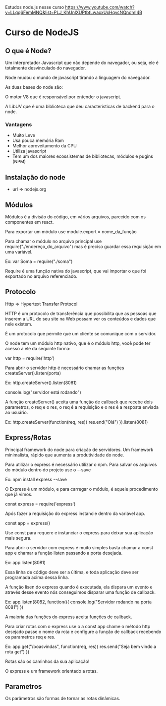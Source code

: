 Estudos node.js nesse curso
https://www.youtube.com/watch?v=LLqq6FemMNQ&list=PLJ_KhUnlXUPtbtLwaxxUxHqvcNQndmI4B

# Curso de NodeJS

## O que é Node?

Um interpretador Javascript que não depende do navegador, ou seja, ele é totalmente desvinculado do navegador.

Node mudou o mundo de javascript tirando a linguagem do navegador.

As duas bases do node são:

O motor V8 que é responsável por entender o javascript.

A LibUV que é uma biblioteca que deu caracteristicas de backend para o node.

### Vantagens

* Muito Leve
* Usa pouca memória Ram
* Melhor aproveitamento da CPU
* Utiliza javascript
* Tem um dos maiores ecossistemas de bibliotecas, módulos e pugins (NPM)


## Instalação do node

* url => nodejs.org


## Módulos

Módulos é a divisão do código, em vários arquivos, parecido com os componentes em react.

Para exportar um módulo use module.export = nome_da_função

Para chamar o módulo no arquivo principal use require("./endereço_do_arquivo") mas é preciso guardar essa requisição em uma variável.

Ex: var Soma = require("./soma")

Require é uma função nativa do javascript, que vai importar o que foi exportado no arquivo referenciado.

## Protocolo

Http => Hypertext Transfer Protocol

HTTP é um protocolo de transferência que possibilita que as pessoas que inserem a URL do seu site na Web possam ver os conteúdos e dados que nele existem.

É um protocolo que permite que um cliente se comunique com o servidor.

O node tem um módulo http nativo, que é o módulo http, você pode ter acesso a ele da sequinte forma:

var http = require('http')

Para abrir o servidor http é necessário chamar as funções createServer().listen(porta)

Ex: http.createServer().listen(8081)

console.log("servidor está rodando")

A função createServer() aceita uma função de callback que recebe dois parametros, o req e o res, o req é a requisição e o res é a resposta enviada ao usuário.

Ex: http.createServer(function(req, res){
    res.end("Olá")
}).listen(8081)

## Express/Rotas

Principal framework do node para criação de servidores. Um framework minimalista, rápido que aumenta a produtividade do node.

Para utilizar o express é necessário utilizar o npm.
Para salvar os arquivos do módulo dentro do projeto use o --save

Ex: npm install express --save

O Express é um módulo, e para carregar o módulo, é aquele procedimento que já vimos.

const express = require('express')

Após fazer a requisição do express instancie dentro da variável app.

const app = express()

Use const para requere e instanciar o express para deixar sua aplicação mais segura.

Para abrir o servidor com express é muito simples basta chamar a const app e chamar a função listen passando a porta desejada.

Ex: app.listen(8081)

Essa linha de código deve ser a última, e toda aplicação deve ser programada acima dessa linha.

A função lisen do express quando é executada, ela dispara um evento e através desse evento nós conseguimos disparar uma função de callback.

Ex: app.listen(8082, function(){
    console.log("Servidor rodando na porta 8081")
})

A maioria das funções do express aceita funções de callback.

Para criar rotas com o express use o a const app chame o método http desejado passe o nome da rota e configure a função de callback recebendo os parametros req e res.

Ex: app.get("/boasvindas", function(req, res){
    res.send("Seja bem vindo a rota get")
})

Rotas são os caminhos da sua aplicação!

O express e um framework orientado a rotas.

## Parametros 

Os parâmetros são formas de tornar as rotas dinâmicas.